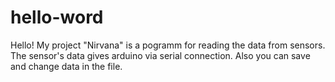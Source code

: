 # hello-word

Hello!
My project "Nirvana" is а pogramm for reading the data from sensors. The sensor's data gives arduino via serial connection. 
Also you can save and change data in the file.

